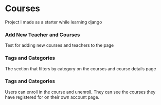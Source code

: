 # Courses

Project I made as a starter while learning django

### Add New Teacher and Courses

Test for adding new courses and teachers to the page

### Tags and Categories

The section that filters by category on the courses and course details page

### Tags and Categories

Users can enroll in the course and unenroll. They can see the courses they have registered for on their own account page.
